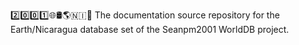 2️⃣️0️⃣️0️⃣️1️⃣️🌐️🛢️🌎️🇳🇮️📖️ The documentation source repository for the Earth/Nicaragua database set of the Seanpm2001 WorldDB project. 
